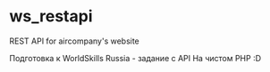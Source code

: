 # ws_restapi
REST API for aircompany's website

Подготовка к WorldSkills Russia - задание с API
На чистом PHP :D

